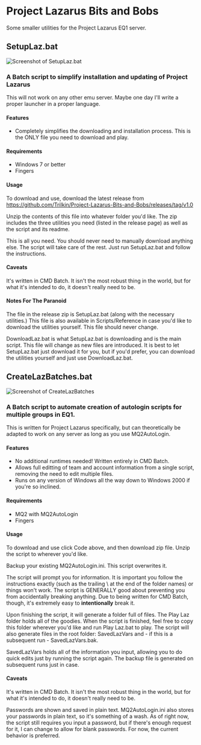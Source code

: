 # Project Lazarus Bits and Bobs
Some smaller utilities for the Project Lazarus EQ1 server.

## SetupLaz.bat

![Screenshot of SetupLaz.bat](https://i.imgur.com/XQAhgL8.jpg)

### A Batch script to simplify installation and updating of Project Lazarus

This will not work on any other emu server. Maybe one day I'll write a proper launcher in a proper language.

#### Features

* Completely simplifies the downloading and installation process. This is the ONLY file you need to download and play.

#### Requirements

* Windows 7 or better
* Fingers


#### Usage

To download and use, download the latest release from https://github.com/Trilkin/Project-Lazarus-Bits-and-Bobs/releases/tag/v1.0

Unzip the contents of this file into whatever folder you'd like. The zip includes the three utilities you need (listed in the release page) as well as the script and its readme. 

This is all you need. You should never need to manually download anything else. The script will take care of the rest. Just run SetupLaz.bat and follow the instructions.

#### Caveats

It's written in CMD Batch. It isn't the most robust thing in the world, but for what it's intended to do, it doesn't really need to be.

#### Notes For The Paranoid

The file in the release zip is SetupLaz.bat (along with the necessary utilities.) This file is also available in Scripts/Reference in case you'd like to download the utilities yourself. This file should never change.

DownloadLaz.bat is what SetupLaz.bat is downloading and is the main script. This file will change as new files are introduced. It is best to let SetupLaz.bat just download it for you, but if you'd prefer, you can download the utilities yourself and just use DownloadLaz.bat.

## CreateLazBatches.bat

![Screenshot of CreateLazBatches](https://i.imgur.com/VQSbnhf.jpg)

### A Batch script to automate creation of autologin scripts for multiple groups in EQ1.

This is written for Project Lazarus specifically, but can theoretically be adapted to work on any server as long as you use MQ2AutoLogin.

#### Features

* No additional runtimes needed! Written entirely in CMD Batch.
* Allows full editting of team and account information from a single script, removing the need to edit multiple files.
* Runs on any version of Windows all the way down to Windows 2000 if you're so inclined.

#### Requirements

* MQ2 with MQ2AutoLogin
* Fingers


#### Usage

To download and use click Code above, and then download zip file. Unzip the script to wherever you'd like.

Backup your existing MQ2AutoLogin.ini. This script overwrites it.

The script will prompt you for information. It is important you follow the instructions exactly (such as the trailing \ at the end of the folder names) or things won't work. The script is GENERALLY good about preventing you from accidentally breaking anything. Due to being written for CMD Batch, though, it's extremely easy to **intentionally** break it.

Upon finishing the script, it will generate a folder full of files. The Play Laz folder holds all of the goodies. When the script is finished, feel free to copy this folder wherever you'd like and run Play Laz.bat to play. The script will also generate files in the root folder: SavedLazVars and - if this is a subsequent run - SavedLazVars.bak. 

SavedLazVars holds all of the information you input, allowing you to do quick edits just by running the script again. The backup file is generated on subsequent runs just in case.

#### Caveats

It's written in CMD Batch. It isn't the most robust thing in the world, but for what it's intended to do, it doesn't really need to be.

Passwords are shown and saved in plain text. MQ2AutoLogin.ini also stores your passwords in plain text, so it's something of a wash. As of right now, the script still requires you input a password, but if there's enough request for it, I can change to allow for blank passwords. For now, the current behavior is preferred.
